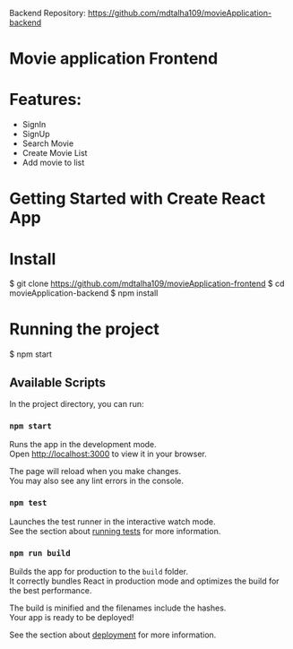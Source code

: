 Backend Repository: https://github.com/mdtalha109/movieApplication-backend

# Movie application Frontend

# Features:
* SignIn
* SignUp
* Search Movie
* Create Movie List
* Add movie to list

# Getting Started with Create React App

# Install 
$ git clone https://github.com/mdtalha109/movieApplication-frontend
$ cd movieApplication-backend
$ npm install

# Running the project
$ npm start

## Available Scripts

In the project directory, you can run:

### `npm start`

Runs the app in the development mode.\
Open [http://localhost:3000](http://localhost:3000) to view it in your browser.

The page will reload when you make changes.\
You may also see any lint errors in the console.

### `npm test`

Launches the test runner in the interactive watch mode.\
See the section about [running tests](https://facebook.github.io/create-react-app/docs/running-tests) for more information.

### `npm run build`

Builds the app for production to the `build` folder.\
It correctly bundles React in production mode and optimizes the build for the best performance.

The build is minified and the filenames include the hashes.\
Your app is ready to be deployed!

See the section about [deployment](https://facebook.github.io/create-react-app/docs/deployment) for more information.





